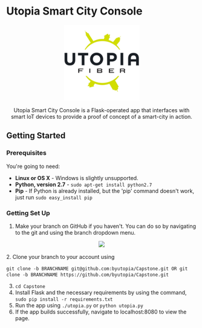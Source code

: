 # Utopia Smart City Console
<p align="center">
   <img src="https://raw.githubusercontent.com/byutopia/Capstone/drofdarb/static/images/fiberlogowhite.jpg" width="200">
</p>

<p align="center"> Utopia Smart City Console is a Flask-operated app that interfaces with smart IoT devices to provide a proof of concept of a smart-city in action. </p>

Getting Started
-------------------

### Prerequisites

You're going to need:

 - **Linux or OS X** - Windows is slightly unsupported.
 - **Python, version 2.7** - `sudo apt-get install python2.7`
 - **Pip** - If Python is already installed, but the 'pip' command doesn't work, just run `sudo easy_install pip`

### Getting Set Up
1. Make your branch on GitHub if you haven't. You can do so by navigating to the git and using the branch dropdown menu.
<p align="center">
   <img src="https://help.github.com/assets/images/help/branch/branch-selection-dropdown.png" width="400">
</p>
2. Clone your branch to your account using

```
git clone -b BRANCHNAME git@github.com:byutopia/Capstone.git OR git clone -b BRANCHNAME https://github.com/byutopia/Capstone.git
```
3. `cd Capstone`
4. Install Flask and the necessary requirements by using the command, `sudo pip install -r requirements.txt`
5. Run the app using `./utopia.py` or `python utopia.py`
6. If the app builds successfully, navigate to localhost:8080 to view the page.  
